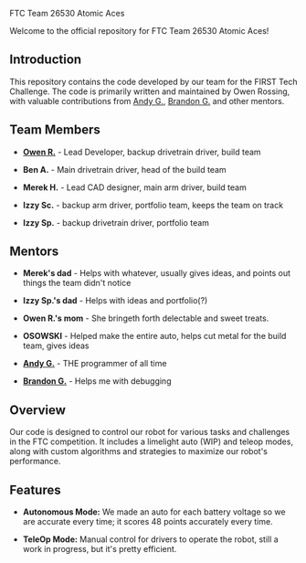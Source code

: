  FTC Team 26530 Atomic Aces

Welcome to the official repository for FTC Team 26530 Atomic Aces!

## Introduction

This repository contains the code developed by our team for the FIRST Tech Challenge. The code is primarily written and maintained by Owen Rossing, with valuable contributions from [Andy G.](https://github.com/agasser), [Brandon G.](https://github.com/brandongasser) and other mentors.

## Team Members

- [**Owen R.**](https://github.com/ME6A-PL1ER) - Lead Developer, backup drivetrain driver, build team

- **Ben A.** - Main drivetrain driver, head of the build team

- **Merek H.** - Lead CAD designer, main arm driver, build team

- **Izzy Sc.** - backup arm driver, portfolio team, keeps the team on track

- **Izzy Sp.** - backup drivetrain driver, portfolio team

## Mentors

- **Merek's dad** - Helps with whatever, usually gives ideas, and points out things the team didn't notice

- **Izzy Sp.'s dad** - Helps with ideas and portfolio(?)

- **Owen R.'s mom** - She bringeth forth delectable and sweet treats.

- **OSOWSKI** - Helped make the entire auto, helps cut metal for the build team, gives ideas

- [**Andy G.**](https://github.com/agasser) - THE programmer of all time

- [**Brandon G.**](https://github.com/brandongasser) - Helps me with debugging

## Overview

Our code is designed to control our robot for various tasks and challenges in the FTC competition. It includes a limelight auto (WIP) and teleop modes, along with custom algorithms and strategies to maximize our robot's performance.

## Features

- **Autonomous Mode:** We made an auto for each battery voltage so we are accurate every time; it scores 48 points accurately every time.

- **TeleOp Mode:** Manual control for drivers to operate the robot, still a work in progress, but it's pretty efficient.